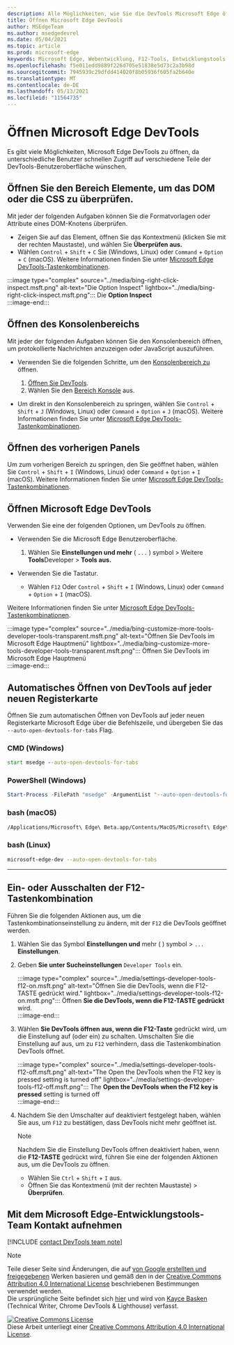 ```yaml
---
description: Alle Möglichkeiten, wie Sie die DevTools Microsoft Edge öffnen.
title: Öffnen Microsoft Edge DevTools
author: MSEdgeTeam
ms.author: msedgedevrel
ms.date: 05/04/2021
ms.topic: article
ms.prod: microsoft-edge
keywords: Microsoft Edge, Webentwicklung, F12-Tools, Entwicklungstools
ms.openlocfilehash: f5e011edd9889f226d705e51838e5d73c2a3b98d
ms.sourcegitcommit: 7945939c29dfdd414020f8b05936f605fa2b640e
ms.translationtype: MT
ms.contentlocale: de-DE
ms.lasthandoff: 05/13/2021
ms.locfileid: "11564735"
---
```

<!-- Copyright Kayce Basques 

   Licensed under the Apache License, Version 2.0 (the "License");
   you may not use this file except in compliance with the License.
   You may obtain a copy of the License at

       https://www.apache.org/licenses/LICENSE-2.0

   Unless required by applicable law or agreed to in writing, software
   distributed under the License is distributed on an "AS IS" BASIS,
   WITHOUT WARRANTIES OR CONDITIONS OF ANY KIND, either express or implied.
   See the License for the specific language governing permissions and
   limitations under the License. -->
# <a name="open-microsoft-edge-devtools"></a>Öffnen Microsoft Edge DevTools  

Es gibt viele Möglichkeiten, Microsoft Edge DevTools zu öffnen, da unterschiedliche Benutzer schnellen Zugriff auf verschiedene Teile der DevTools-Benutzeroberfläche wünschen.  

## <a name="open-the-elements-panel-to-inspect-the-dom-or-css"></a>Öffnen Sie den Bereich Elemente, um das DOM oder die CSS zu überprüfen.  

Mit jeder der folgenden Aufgaben können Sie die Formatvorlagen oder Attribute eines DOM-Knotens überprüfen.

*   Zeigen Sie auf das Element, öffnen Sie das Kontextmenü \(klicken Sie mit der rechten Maustaste\), und wählen Sie **Überprüfen aus.**  
*   Wählen `Control` + `Shift` + `C` Sie \(Windows, Linux\) oder `Command` + `Option` + `C` \(macOS\).  Weitere Informationen finden Sie unter [Microsoft Edge DevTools-Tastenkombinationen][DevtoolsShortcutsIndex].  

:::image type="complex" source="../media/bing-right-click-inspect.msft.png" alt-text="Die Option Inspect" lightbox="../media/bing-right-click-inspect.msft.png":::
   Die **Option Inspect**  
:::image-end:::  

<!--Navigate to [Get Started With Viewing And Changing CSS][GetStartedCSS].  -->  

## <a name="open-the-console-panel"></a>Öffnen des Konsolenbereichs  

Mit jeder der folgenden Aufgaben [][DevtoolsConsoleIndex] können Sie den Konsolenbereich öffnen, um protokollierte Nachrichten anzuzeigen oder JavaScript auszuführen.  

*   Verwenden Sie die folgenden Schritte, um den [Konsolenbereich zu][DevtoolsConsoleIndex] öffnen.  
    
    1.  [Öffnen Sie DevTools](#open-microsoft-edge-devtools).  
    1.  Wählen Sie den [Bereich Konsole][DevtoolsConsoleIndex] aus.  

*   Um direkt in [][DevtoolsConsoleIndex] den Konsolenbereich zu springen, wählen Sie `Control` + `Shift` + `J` \(Windows, Linux\) oder `Command` + `Option` + `J` \(macOS\).  Weitere Informationen finden Sie unter [Microsoft Edge DevTools-Tastenkombinationen][DevtoolsShortcutsIndex].  

<!--Navigate to [Get Started With The Console][ConsoleGetStarted].  -->

## <a name="open-the-previous-panel"></a>Öffnen des vorherigen Panels  

Um zum vorherigen Bereich zu springen, den Sie geöffnet haben, wählen Sie `Control` + `Shift` + `I` \(Windows, Linux\) oder `Command` + `Option` + `I` \(macOS\).  Weitere Informationen finden Sie unter [Microsoft Edge DevTools-Tastenkombinationen][DevtoolsShortcutsIndex].  

## <a name="open-microsoft-edge-devtools"></a>Öffnen Microsoft Edge DevTools  

Verwenden Sie eine der folgenden Optionen, um DevTools zu öffnen.  

*   Verwenden Sie die Microsoft Edge Benutzeroberfläche.  
    
    1.  Wählen Sie **Einstellungen und mehr** \( `...` \) symbol > Weitere **Tools**Developer  >   **Tools aus.**  
    
*   Verwenden Sie die Tastatur.  
    *   Wählen `F12` Oder `Control` + `Shift` + `I` \(Windows, Linux\) oder `Command` + `Option` + `I` \(macOS\).  

Weitere Informationen finden Sie unter [Microsoft Edge DevTools-Tastenkombinationen][DevtoolsShortcutsIndex].  

:::image type="complex" source="../media/bing-customize-more-tools-developer-tools-transparent.msft.png" alt-text="Öffnen Sie DevTools im Microsoft Edge Hauptmenü" lightbox="../media/bing-customize-more-tools-developer-tools-transparent.msft.png":::
   Öffnen Sie DevTools im Microsoft Edge Hauptmenü  
:::image-end:::  

## <a name="auto-open-devtools-on-every-new-tab"></a>Automatisches Öffnen von DevTools auf jeder neuen Registerkarte  

Öffnen Sie zum automatischen Öffnen von DevTools auf jeder neuen Registerkarte Microsoft Edge über die Befehlszeile, und übergeben Sie das `--auto-open-devtools-for-tabs` Flag.  

### [<a name="cmd-windows"></a>CMD (Windows)](#tab/cmd-Windows/)  

<a id="auto-open-devtools-command-line"></a>  

```cmd
start msedge --auto-open-devtools-for-tabs
```  

### [<a name="powershell-windows"></a>PowerShell (Windows)](#tab/powershell-Windows/)  

<a id="auto-open-devtools-command-line"></a>  

```powershell
Start-Process -FilePath "msedge" -ArgumentList "--auto-open-devtools-for-tabs"
```  

### [<a name="bash-macos"></a>bash (macOS)](#tab/bash-macos/)  

<a id="auto-open-devtools-command-line"></a>  

```bash
/Applications/Microsoft\ Edge\ Beta.app/Contents/MacOS/Microsoft\ Edge\ Beta --auto-open-devtools-for-tabs
```  

### [<a name="bash-linux"></a>bash (Linux)](#tab/bash-linux/)  

<a id="auto-open-devtools-command-line"></a>  

```bash
microsoft-edge-dev --auto-open-devtools-for-tabs
```  

* * *  

## <a name="toggle-the-f12-keyboard-shortcut-on-or-off"></a>Ein- oder Ausschalten der F12-Tastenkombination  

Führen Sie die folgenden Aktionen aus, um die Tastenkombinationseinstellung zu ändern, mit der `F12` die DevTools geöffnet werden.  

1.  Wählen Sie das Symbol **Einstellungen und** mehr \( \) symbol > `...` **Einstellungen**.  
1.  Geben **Sie unter Sucheinstellungen** `Developer Tools` ein.  
    
    :::image type="complex" source="../media/settings-developer-tools-f12-on.msft.png" alt-text="Öffnen Sie die DevTools, wenn die F12-TASTE gedrückt wird." lightbox="../media/settings-developer-tools-f12-on.msft.png":::
       Öffnen **Sie die DevTools, wenn die F12-TASTE gedrückt** wird.  
    :::image-end:::  
    
1.  Wählen **Sie DevTools öffnen aus, wenn die F12-Taste** gedrückt wird, um die Einstellung auf \(oder ein\) zu schalten.  Umschalten Sie die Einstellung auf aus, um zu `F12` verhindern, dass die Tastenkombination DevTools öffnet.  
    
    :::image type="complex" source="../media/settings-developer-tools-f12-off.msft.png" alt-text="The Open the DevTools when the F12 key is pressed setting is turned off" lightbox="../media/settings-developer-tools-f12-off.msft.png":::
       The **Open the DevTools when the F12 key is pressed** setting is turned off  
    :::image-end:::  
    
1.  Nachdem Sie den Umschalter auf deaktiviert festgelegt haben, wählen Sie aus, um `F12` zu bestätigen, dass DevTools nicht mehr geöffnet ist.  
    
    > [!NOTE]
    > Nachdem Sie die Einstellung DevTools öffnen deaktiviert haben, wenn die **F12-TASTE** gedrückt wird, führen Sie eine der folgenden Aktionen aus, um die DevTools zu öffnen.  
    > 
    > *   Wählen Sie `Ctrl` + `Shift` + `I` aus.  
    > *   Öffnen Sie das Kontextmenü \(mit der rechten Maustaste\) > **Überprüfen**.  
    
## <a name="getting-in-touch-with-the-microsoft-edge-devtools-team"></a>Mit dem Microsoft Edge-Entwicklungstools-Team Kontakt aufnehmen  

[!INCLUDE [contact DevTools team note](../includes/contact-devtools-team-note.md)]  

<!-- links -->  

[DevtoolsConsoleIndex]: ../console/index.md "Übersicht über die Konsole | Microsoft Docs"  
[DevtoolsShortcutsIndex]: ../shortcuts/index.md "Microsoft Edge DevTools-Tastenkombinationen | Microsoft Docs"  

<!--[ConsoleGetStarted]: /microsoft-edge/devtools-guide-chromium/console/get-started ""  -->  
<!--[GetStartedCSS]: /microsoft-edge/devtools-guide-chromium/css "CSS"  -->

> [!NOTE]
> Teile dieser Seite sind Änderungen, die auf [von Google erstellten und freigegebenen][GoogleSitePolicies] Werken basieren und gemäß den in der [Creative Commons Attribution 4.0 International License][CCA4IL] beschriebenen Bestimmungen verwendet werden.  
> Die ursprüngliche Seite befindet sich [hier](https://developers.google.com/web/tools/chrome-devtools/open) und wird von [Kayce Basken][KayceBasques] \(Technical Writer, Chrome DevTools \& Lighthouse\) verfasst.  

[![Creative Commons License][CCby4Image]][CCA4IL]  
Diese Arbeit unterliegt einer [Creative Commons Attribution 4.0 International License][CCA4IL].  

[CCA4IL]: https://creativecommons.org/licenses/by/4.0  
[CCby4Image]: https://i.creativecommons.org/l/by/4.0/88x31.png  
[GoogleSitePolicies]: https://developers.google.com/terms/site-policies  
[KayceBasques]: https://developers.google.com/web/resources/contributors#kayce-basques  
